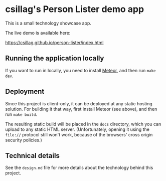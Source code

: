 # csillag's Person Lister demo app

This is a small technology showcase app.

The live demo is available here:

https://csillag.github.io/person-lister/index.html

## Running the application locally

If you want to run in locally, you need to install [Meteor](http://meteor.com/),
and then run `make dev`.

## Deployment

Since this project is client-only, it can be deployed at any static hosting
solution. For building it that way, first install Meteor (see above),
and then run `make build`.

The resulting static build will be placed in the `docs` directory,
which you can upload to any static HTML server.
(Unfortunately, opening it using the `file://` protocol still won't work,
because of the browsers' cross origin security policies.)

## Technical details

See the `design.md` file for more details about the technology behind this project.
